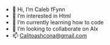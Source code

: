 - 👋 Hi, I’m Caleb fFynn
- 👀 I’m interested in Html
- 🌱 I’m currently learning how to code
- 💞️ I’m looking to collaborate on Alx
- 📫 Calitoashcona@gmail.com

<!---
calebfynn/calebfynn is a ✨ special ✨ repository because its `README.md` (this file) appears on your GitHub profile.
You can click the Preview link to take a look at your changes.
--->
